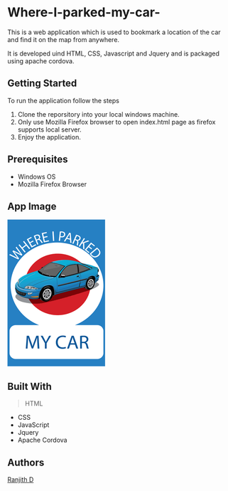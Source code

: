 # Where-I-parked-my-car-
This is a web application which is used to bookmark a location of the car and find it on the map from anywhere. 

It is developed uind HTML, CSS, Javascript and Jquery and is packaged using apache cordova.

## Getting Started
To run the application follow the steps
1. Clone the reporsitory into your local windows machine.
2. Only use Mozilla Firefox browser to open index.html page as firefox supports local server.
3. Enjoy the application.

## Prerequisites
* Windows OS
* Mozilla Firefox Browser

## App Image
<img src="splash.png">

## Built With
> HTML
* CSS
* JavaScript
* Jquery
* Apache Cordova

## Authors
[Ranjith D](https://github.com/Ranjith-D)
